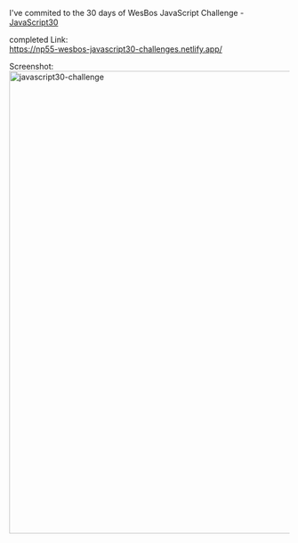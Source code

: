 I've commited to the 30 days of WesBos JavaScript Challenge - 
[JavaScript30](https://javascript30.com/)

completed Link:<br>
https://np55-wesbos-javascript30-challenges.netlify.app/

Screenshot:<br>
<img width="830" alt="javascript30-challenge" src="https://github.com/NP558565/my-projects-portfolio/assets/76566329/0e0e7095-d658-4ab4-acd6-73fd418e97e0">
